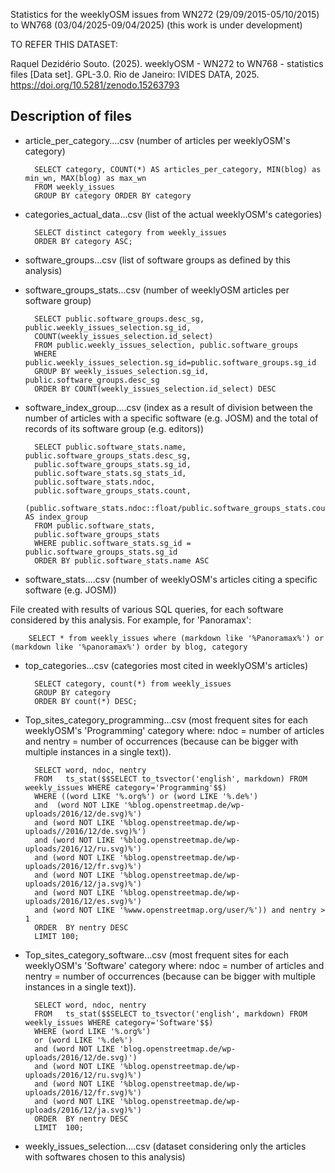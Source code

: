 Statistics for the weeklyOSM issues from WN272 (29/09/2015-05/10/2015) to WN768 (03/04/2025-09/04/2025)
(this work is under development)

TO REFER THIS DATASET:

Raquel Dezidério Souto. (2025). weeklyOSM - WN272 to WN768 - statistics files [Data set]. GPL-3.0. Rio de Janeiro: IVIDES DATA, 2025. https://doi.org/10.5281/zenodo.15263793

## Description of files

* article_per_category....csv  (number of articles per weeklyOSM's category)

        SELECT category, COUNT(*) AS articles_per_category, MIN(blog) as min_wn, MAX(blog) as max_wn
        FROM weekly_issues
        GROUP BY category ORDER BY category

* categories_actual_data...csv   (list of the actual weeklyOSM's categories)

        SELECT distinct category from weekly_issues
        ORDER BY category ASC;

* software_groups...csv   (list of software groups as defined by this analysis)

* software_groups_stats...csv  (number of weeklyOSM articles per software group)

        SELECT public.software_groups.desc_sg, public.weekly_issues_selection.sg_id, 
        COUNT(weekly_issues_selection.id_select) 
        FROM public.weekly_issues_selection, public.software_groups
        WHERE public.weekly_issues_selection.sg_id=public.software_groups.sg_id
        GROUP BY weekly_issues_selection.sg_id, public.software_groups.desc_sg
        ORDER BY COUNT(weekly_issues_selection.id_select) DESC

* software_index_group....csv  (index as a result of division between the number of articles with a specific software (e.g. JOSM) and the total of records of its software group (e.g. editors))  

        SELECT public.software_stats.name, public.software_groups_stats.desc_sg, 
        public.software_groups_stats.sg_id, 
        public.software_stats.sg_stats_id,
        public.software_stats.ndoc, 
        public.software_groups_stats.count,
        (public.software_stats.ndoc::float/public.software_groups_stats.count)*100 AS index_group
        FROM public.software_stats, 
        public.software_groups_stats
        WHERE public.software_stats.sg_id = public.software_groups_stats.sg_id
        ORDER BY public.software_stats.name ASC

* software_stats....csv  (number of weeklyOSM's articles citing a specific software (e.g. JOSM))

File created with results of various SQL queries, for each software considered by this analysis. For example, for 'Panoramax':

        SELECT * from weekly_issues where (markdown like '%Panoramax%') or (markdown like '%panoramax%') order by blog, category

* top_categories...csv  (categories most cited in weeklyOSM's articles)

        SELECT category, count(*) from weekly_issues
        GROUP BY category
        ORDER BY count(*) DESC;
        

* Top_sites_category_programming...csv  (most frequent sites for each weeklyOSM's 'Programming' category where:
ndoc = number of articles and nentry = number of occurrences (because can be bigger with multiple instances in a single text)).

        SELECT word, ndoc, nentry
        FROM   ts_stat($$SELECT to_tsvector('english', markdown) FROM weekly_issues WHERE category='Programming'$$) 
        WHERE ((word LIKE '%.org%') or (word LIKE '%.de%') 
        and  (word NOT LIKE '%blog.openstreetmap.de/wp-uploads/2016/12/de.svg)%')
        and (word NOT LIKE '%blog.openstreetmap.de/wp-uploads//2016/12/de.svg)%')
        and (word NOT LIKE '%blog.openstreetmap.de/wp-uploads/2016/12/ru.svg)%')
        and (word NOT LIKE '%blog.openstreetmap.de/wp-uploads/2016/12/fr.svg)%')
        and (word NOT LIKE '%blog.openstreetmap.de/wp-uploads/2016/12/ja.svg)%')
        and (word NOT LIKE '%blog.openstreetmap.de/wp-uploads/2016/12/es.svg)%')
        and (word NOT LIKE '%www.openstreetmap.org/user/%')) and nentry > 1
        ORDER  BY nentry DESC
        LIMIT 100;

* Top_sites_category_software...csv  (most frequent sites for each weeklyOSM's 'Software' category where:
ndoc = number of articles and nentry = number of occurrences (because can be bigger with multiple instances in a single text)).

        SELECT word, ndoc, nentry
        FROM   ts_stat($$SELECT to_tsvector('english', markdown) FROM weekly_issues WHERE category='Software'$$) 
        WHERE (word LIKE '%.org%') 
        or (word LIKE '%.de%') 
        and (word NOT LIKE 'blog.openstreetmap.de/wp-uploads/2016/12/de.svg)')
        and (word NOT LIKE '%blog.openstreetmap.de/wp-uploads/2016/12/ru.svg)%')
        and (word NOT LIKE '%blog.openstreetmap.de/wp-uploads/2016/12/fr.svg)%')
        and (word NOT LIKE '%blog.openstreetmap.de/wp-uploads/2016/12/ja.svg)%')
        ORDER  BY nentry DESC
        LIMIT  100;

* weekly_issues_selection....csv  (dataset considering only the articles with softwares chosen to this analysis)





